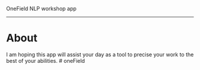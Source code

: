 OneField NLP workshop app

---

# About

I am hoping this app will assist your day as a tool to precise your work to the best of your abilities. # oneField
